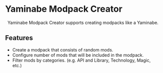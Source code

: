 # Yaminabe Modpack Creator

<p style="text-align: center">Yaminabe Modpack Creator supports creating modpacks like a Yaminabe.</p>

## Features

- Create a modpack that consists of random mods.
- Configure number of mods that will be included in the modpack.
- Filter mods by categories. (e.g. API and Library, Technology, Magic, etc.)
